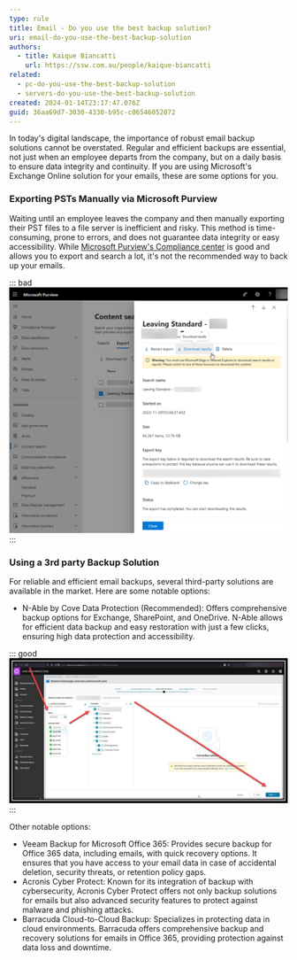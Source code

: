 ```yaml
---
type: rule
title: Email - Do you use the best backup solution?
uri: email-do-you-use-the-best-backup-solution
authors:
  - title: Kaique Biancatti
    url: https://ssw.com.au/people/kaique-biancatti
related:
  - pc-do-you-use-the-best-backup-solution
  - servers-do-you-use-the-best-backup-solution
created: 2024-01-14T23:17:47.076Z
guid: 36aa69d7-3030-4330-b95c-c06546052072
---
```

In today's digital landscape, the importance of robust email backup solutions cannot be overstated. Regular and efficient backups are essential, not just when an employee departs from the company, but on a daily basis to ensure data integrity and continuity. If you are using Microsoft's Exchange Online solution for your emails, these are some options for you.

<!--endintro-->

### Exporting PSTs Manually via Microsoft Purview

Waiting until an employee leaves the company and then manually exporting their PST files to a file server is inefficient and risky. This method is time-consuming, prone to errors, and does not guarantee data integrity or easy accessibility.
While [Microsoft Purview's Compliance center](https://compliance.microsoft.com/contentsearchv2) is good and allows you to export and search a lot, it's not the recommended way to back up your emails.

::: bad
![Figure: Bad example - Manually exporting PSTs is prone to errors](exportbadexample.png)
:::

### Using a 3rd party Backup Solution

For reliable and efficient email backups, several third-party solutions are available in the market. Here are some notable options:

* N-Able by Cove Data Protection (Recommended): Offers comprehensive backup options for Exchange, SharePoint, and OneDrive. N-Able allows for efficient data backup and easy restoration with just a few clicks, ensuring high data protection and accessibility. 

::: good
![Figure: Good Example - An automatic, cloud-based backup solution takes snapshots of your data daily and makes it very easy to recover and restore any emails](backupsgoodexample3.png)
:::

Other notable options:

* Veeam Backup for Microsoft Office 365: Provides secure backup for Office 365 data, including emails, with quick recovery options. It ensures that you have access to your email data in case of accidental deletion, security threats, or retention policy gaps.
* Acronis Cyber Protect: Known for its integration of backup with cybersecurity, Acronis Cyber Protect offers not only backup solutions for emails but also advanced security features to protect against malware and phishing attacks.
* Barracuda Cloud-to-Cloud Backup: Specializes in protecting data in cloud environments. Barracuda offers comprehensive backup and recovery solutions for emails in Office 365, providing protection against data loss and downtime.